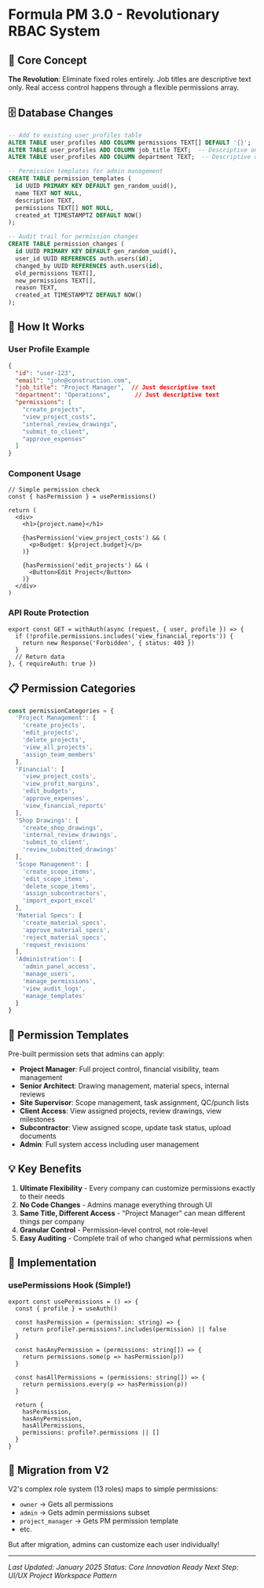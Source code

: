 # Formula PM 3.0 - Revolutionary RBAC System

## 🔑 Core Concept

**The Revolution**: Eliminate fixed roles entirely. Job titles are descriptive text only. Real access control happens through a flexible permissions array.

## 🗄️ Database Changes

```sql
-- Add to existing user_profiles table
ALTER TABLE user_profiles ADD COLUMN permissions TEXT[] DEFAULT '{}';
ALTER TABLE user_profiles ADD COLUMN job_title TEXT;  -- Descriptive only
ALTER TABLE user_profiles ADD COLUMN department TEXT;  -- Descriptive only

-- Permission templates for admin management
CREATE TABLE permission_templates (
  id UUID PRIMARY KEY DEFAULT gen_random_uuid(),
  name TEXT NOT NULL,
  description TEXT,
  permissions TEXT[] NOT NULL,
  created_at TIMESTAMPTZ DEFAULT NOW()
);

-- Audit trail for permission changes
CREATE TABLE permission_changes (
  id UUID PRIMARY KEY DEFAULT gen_random_uuid(),
  user_id UUID REFERENCES auth.users(id),
  changed_by UUID REFERENCES auth.users(id),
  old_permissions TEXT[],
  new_permissions TEXT[],
  reason TEXT,
  created_at TIMESTAMPTZ DEFAULT NOW()
);
```

## 🎯 How It Works

### User Profile Example
```json
{
  "id": "user-123",
  "email": "john@construction.com",
  "job_title": "Project Manager",  // Just descriptive text
  "department": "Operations",       // Just descriptive text
  "permissions": [
    "create_projects",
    "view_project_costs", 
    "internal_review_drawings",
    "submit_to_client",
    "approve_expenses"
  ]
}
```

### Component Usage
```tsx
// Simple permission check
const { hasPermission } = usePermissions()

return (
  <div>
    <h1>{project.name}</h1>
    
    {hasPermission('view_project_costs') && (
      <p>Budget: ${project.budget}</p>
    )}
    
    {hasPermission('edit_projects') && (
      <Button>Edit Project</Button>
    )}
  </div>
)
```

### API Route Protection
```tsx
export const GET = withAuth(async (request, { user, profile }) => {
  if (!profile.permissions.includes('view_financial_reports')) {
    return new Response('Forbidden', { status: 403 })
  }
  // Return data
}, { requireAuth: true })
```

## 📋 Permission Categories

```typescript
const permissionCategories = {
  'Project Management': [
    'create_projects',
    'edit_projects', 
    'delete_projects',
    'view_all_projects',
    'assign_team_members'
  ],
  'Financial': [
    'view_project_costs',
    'view_profit_margins',
    'edit_budgets',
    'approve_expenses',
    'view_financial_reports'
  ],
  'Shop Drawings': [
    'create_shop_drawings',
    'internal_review_drawings',
    'submit_to_client',
    'review_submitted_drawings'
  ],
  'Scope Management': [
    'create_scope_items',
    'edit_scope_items',
    'delete_scope_items',
    'assign_subcontractors',
    'import_export_excel'
  ],
  'Material Specs': [
    'create_material_specs',
    'approve_material_specs',
    'reject_material_specs',
    'request_revisions'
  ],
  'Administration': [
    'admin_panel_access',
    'manage_users',
    'manage_permissions',
    'view_audit_logs',
    'manage_templates'
  ]
}
```

## 🎨 Permission Templates

Pre-built permission sets that admins can apply:

- **Project Manager**: Full project control, financial visibility, team management
- **Senior Architect**: Drawing management, material specs, internal reviews
- **Site Supervisor**: Scope management, task assignment, QC/punch lists
- **Client Access**: View assigned projects, review drawings, view milestones
- **Subcontractor**: View assigned scope, update task status, upload documents
- **Admin**: Full system access including user management

## 💡 Key Benefits

1. **Ultimate Flexibility** - Every company can customize permissions exactly to their needs
2. **No Code Changes** - Admins manage everything through UI
3. **Same Title, Different Access** - "Project Manager" can mean different things per company
4. **Granular Control** - Permission-level control, not role-level
5. **Easy Auditing** - Complete trail of who changed what permissions when

## 🚀 Implementation

### usePermissions Hook (Simple!)
```tsx
export const usePermissions = () => {
  const { profile } = useAuth()
  
  const hasPermission = (permission: string) => {
    return profile?.permissions?.includes(permission) || false
  }
  
  const hasAnyPermission = (permissions: string[]) => {
    return permissions.some(p => hasPermission(p))
  }
  
  const hasAllPermissions = (permissions: string[]) => {
    return permissions.every(p => hasPermission(p))
  }
  
  return { 
    hasPermission, 
    hasAnyPermission, 
    hasAllPermissions,
    permissions: profile?.permissions || []
  }
}
```

## 🔄 Migration from V2

V2's complex role system (13 roles) maps to simple permissions:
- `owner` → Gets all permissions
- `admin` → Gets admin permissions subset  
- `project_manager` → Gets PM permission template
- etc.

But after migration, admins can customize each user individually!

---

*Last Updated: January 2025*
*Status: Core Innovation Ready*
*Next Step: UI/UX Project Workspace Pattern*